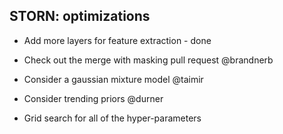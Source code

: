 ## STORN: optimizations

* Add more layers for feature extraction - done

* Check out the merge with masking pull request @brandnerb
* Consider a gaussian mixture model @taimir
* Consider trending priors @durner

* Grid search for all of the hyper-parameters
